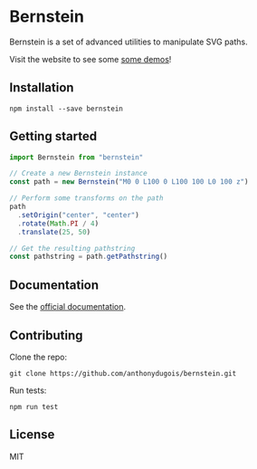 # Bernstein

Bernstein is a set of advanced utilities to manipulate SVG paths.

Visit the website to see some [some demos](http://anthonydugois.com/bernstein/)!

## Installation

```
npm install --save bernstein
```

## Getting started

```javascript
import Bernstein from "bernstein"

// Create a new Bernstein instance
const path = new Bernstein("M0 0 L100 0 L100 100 L0 100 z")

// Perform some transforms on the path
path
  .setOrigin("center", "center")
  .rotate(Math.PI / 4)
  .translate(25, 50)

// Get the resulting pathstring
const pathstring = path.getPathstring()
```

## Documentation

See the [official documentation](http://anthonydugois.com/bernstein/).

## Contributing

Clone the repo:

```
git clone https://github.com/anthonydugois/bernstein.git
```

Run tests:

```
npm run test
```

## License

MIT

